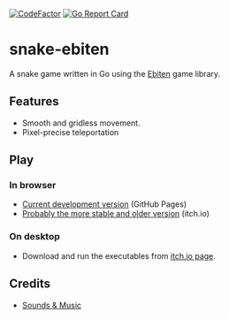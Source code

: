 [![CodeFactor](https://www.codefactor.io/repository/github/anilkonac/snake-ebiten/badge/main)](https://www.codefactor.io/repository/github/anilkonac/snake-ebiten/overview/main)
[![Go Report Card](https://goreportcard.com/badge/github.com/anilkonac/snake-ebiten)](https://goreportcard.com/report/github.com/anilkonac/snake-ebiten)

# snake-ebiten
A snake game written in Go using the [Ebiten](https://ebiten.org/) game library.

## Features
- Smooth and gridless movement.
- Pixel-precise teleportation

## Play
### In browser
- [Current development version](https://anilkonac.github.io/snake-ebiten/) (GitHub Pages)
- [Probably the more stable and older version](https://anilkonac.itch.io/ssnake) (itch.io)
### On desktop
- Download and run the executables from [itch.io page](https://anilkonac.itch.io/ssnake).

## Credits
- [Sounds & Music](https://github.com/anilkonac/snake-ebiten/blob/main/game/resources/audio/Credits.md)
